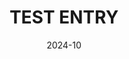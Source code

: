 ---
title: "TEST ENTRY"
date: 2024-10
roles: ["TEST"]
outboundLink: "https://youtube.com"
thumbnail: "../../assets/img/16-9.jpg"
---